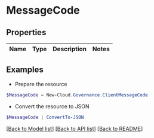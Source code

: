 # MessageCode
## Properties

Name | Type | Description | Notes
------------ | ------------- | ------------- | -------------

## Examples

- Prepare the resource
```powershell
$MessageCode = New-Cloud.Governance.ClientMessageCode 
```

- Convert the resource to JSON
```powershell
$MessageCode | ConvertTo-JSON
```

[[Back to Model list]](../README.md#documentation-for-models) [[Back to API list]](../README.md#documentation-for-api-endpoints) [[Back to README]](../README.md)

